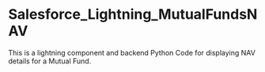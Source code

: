 # Salesforce_Lightning_MutualFundsNAV
This is a lightning component and backend Python Code for displaying NAV details for a Mutual Fund.
